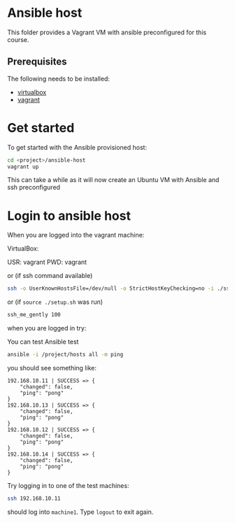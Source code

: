 # Ansible host

This folder provides a Vagrant VM with ansible preconfigured
for this course.

## Prerequisites

The following needs to be installed:

* [virtualbox](https://www.virtualbox.org/wiki/Downloads) 
* [vagrant](https://www.vagrantup.com/downloads.html)


# Get started

To get started with the Ansible provisioned host:

```bash
cd <project>/ansible-host
vagrant up
```

This can take a while as it will now create an Ubuntu VM with
Ansible and ssh preconfigured


# Login to ansible host

When you are logged into the vagrant machine:

VirtualBox:

USR: vagrant
PWD: vagrant

or (if ssh command available)

```bash
ssh -o UserKnownHostsFile=/dev/null -o StrictHostKeyChecking=no -i ./ssh/id_rsa 192.168.10.100
```

or (if `source ./setup.sh` was run)

```bash
ssh_me_gently 100
```

when you are logged in try:

You can test Ansible test

```bash
ansible -i /project/hosts all -m ping
```
you should see something like:

```text
192.168.10.11 | SUCCESS => {
    "changed": false,
    "ping": "pong"
}
192.168.10.13 | SUCCESS => {
    "changed": false,
    "ping": "pong"
}
192.168.10.12 | SUCCESS => {
    "changed": false,
    "ping": "pong"
}
192.168.10.14 | SUCCESS => {
    "changed": false,
    "ping": "pong"
}
```

Try logging in to one of the test machines:

```bash
ssh 192.168.10.11
```

should log into `machine1`. 
Type `logout` to exit again.

